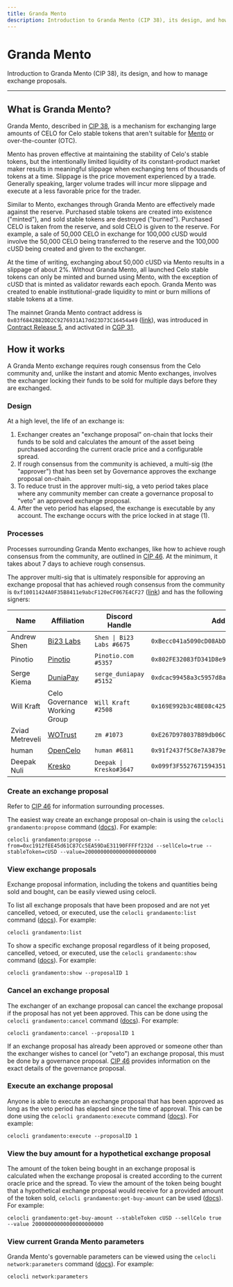 ```yaml
---
title: Granda Mento
description: Introduction to Granda Mento (CIP 38), its design, and how to manage exchange proposals.
---
```


# Granda Mento

Introduction to Granda Mento (CIP 38), its design, and how to manage exchange proposals.

___

## What is Granda Mento?

Granda Mento, described in [CIP 38](https://github.com/celo-org/celo-proposals/blob/master/CIPs/cip-0038.md), is a mechanism for exchanging large amounts of CELO for Celo stable tokens that aren't suitable for [Mento](doto) or over-the-counter (OTC).

Mento has proven effective at maintaining the stability of Celo's stable tokens, but the intentionally limited liquidity of its constant-product market maker results in meaningful slippage when exchanging tens of thousands of tokens at a time. Slippage is the price movement experienced by a trade. Generally speaking, larger volume trades will incur more slippage and execute at a less favorable price for the trader.

Similar to Mento, exchanges through Granda Mento are effectively made against the reserve. Purchased stable tokens are created into existence ("minted"), and sold stable tokens are destroyed ("burned"). Purchased CELO is taken from the reserve, and sold CELO is given to the reserve. For example, a sale of 50,000 CELO in exchange for 100,000 cUSD would involve the 50,000 CELO being transferred to the reserve and the 100,000 cUSD being created and given to the exchanger.

At the time of writing, exchanging about 50,000 cUSD via Mento results in a slippage of about 2%. Without Granda Mento, all launched Celo stable tokens can only be minted and burned using Mento, with the exception of cUSD that is minted as validator rewards each epoch. Granda Mento was created to enable institutional-grade liquidity to mint or burn millions of stable tokens at a time.

The mainnet Granda Mento contract address is `0x03f6842B82DD2C9276931A17dd23D73C16454a49` ([link](https://explorer.celo.org/address/0x03f6842B82DD2C9276931A17dd23D73C16454a49)), was introduced in [Contract Release 5](https://github.com/celo-org/governance/blob/main/CGPs/cgp-0037.md), and activated in [CGP 31](https://github.com/celo-org/governance/blob/main/CGPs/cgp-0031.md).

## How it works

A Granda Mento exchange requires rough consensus from the Celo community and, unlike the instant and atomic Mento exchanges, involves the exchanger locking their funds to be sold for multiple days before they are exchanged.

### Design

At a high level, the life of an exchange is:

1. Exchanger creates an "exchange proposal" on-chain that locks their funds to be sold and calculates the amount of the asset being purchased according the current oracle price and a configurable spread.
2. If rough consensus from the community is achieved, a multi-sig (the "approver") that has been set by Governance approves the exchange proposal on-chain.
3. To reduce trust in the approver multi-sig, a veto period takes place where any community member can create a governance proposal to "veto" an approved exchange proposal.
4. After the veto period has elapsed, the exchange is executable by any account. The exchange occurs with the price locked in at stage (1).

### Processes

Processes surrounding Granda Mento exchanges, like how to achieve rough consensus from the community, are outlined in [CIP 46](https://github.com/celo-org/celo-proposals/blob/master/CIPs/cip-0046.md). At the minimum, it takes about 7 days to achieve rough consensus.

The approver multi-sig that is ultimately responsible for approving an exchange proposal that has achieved rough consensus from the community is `0xf10011424A0F35B8411e9abcF120eCF067E4CF27` ([link](https://explorer.celo.org/address/0xf10011424A0F35B8411e9abcF120eCF067E4CF27/transactions)) and has the following signers:

| **Name**        | **Affiliation**                       | **Discord Handle**        | **Address**                                  |
|-----------------|---------------------------------------|---------------------------|----------------------------------------------|
| Andrew Shen     | [Bi23 Labs](https://bi23.com/)        | `Shen \| Bi23 Labs #6675` | `0xBecc041a5090cD08AbD3940ab338d4CC94d2Ed3c` |
| Pinotio         | [Pinotio](https://pinotio.com/)       | `Pinotio.com #5357`       | `0x802FE32083fD341D8e9A35E3a351291d948a83E6` |
| Serge Kiema     | [DuniaPay](https://www.duniapay.net/) | `serge_duniapay #5152`    | `0xdcac99458a3c5957d8ae7b92e4bafc88a32b80e4` |
| Will Kraft      | Celo Governance Working Group         | `Will Kraft #2508`        | `0x169E992b3c4BE08c42582DAb1DCFb2549d9C23E1` |
| Zviad Metreveli | [WOTrust](https://wotrust.us/)        | `zm #1073`                | `0xE267D978037B89db06C6a5FcF82fAd8297E290ff` |
| human           | [OpenCelo](https://www.opencelo.org/) | `human #6811`             | `0x91f2437f5C8e7A3879e14a75a7C5b4CccC76023a` |
| Deepak Nuli     | [Kresko](https://www.kresko.fi/)      | `Deepak \| Kresko#3647`   | `0x099f3F5527671594351E30B48ca822cc90778a11` |

### Create an exchange proposal

Refer to [CIP 46](https://github.com/celo-org/celo-proposals/blob/master/CIPs/cip-0046.md) for information surrounding processes.

The easiest way create an exchange proposal on-chain is using the `celocli grandamento:propose` command ([docs](/cli/grandamento#celocli-grandamento-propose)). For example:

```
celocli grandamento:propose --from=0xc1912fEE45d61C87Cc5EA59DaE31190FFFFf232d --sellCelo=true --stableToken=cUSD --value=20000000000000000000000
```

### View exchange proposals

Exchange proposal information, including the tokens and quantities being sold and bought, can be easily viewed using celocli.

To list all exchange proposals that have been proposed and are not yet cancelled, vetoed, or executed, use the `celocli grandamento:list` command ([docs](/cli/grandamento#celocli-grandamentolist)). For example:

```
celocli grandamento:list
```

To show a specific exchange proposal regardless of it being proposed, cancelled, vetoed, or executed, use the `celocli grandamento:show` command ([docs](/cli/grandamento#celocli-grandamentoshow)). For example:

```
celocli grandamento:show --proposalID 1
```

### Cancel an exchange proposal

The exchanger of an exchange proposal can cancel the exchange proposal if the proposal has not yet been approved. This can be done using the `celocli grandamento:cancel` command ([docs](/cli/grandamento#celocli-grandamentocancel)). For example:

```
celocli grandamento:cancel --proposalID 1
```

If an exchange proposal has already been approved or someone other than the exchanger wishes to cancel (or "veto") an exchange proposal, this must be done by a governance proposal. [CIP 46](https://github.com/celo-org/celo-proposals/blob/master/CIPs/cip-0046.md#vetoing-an-exchange-proposal) provides information on the exact details of the governance proposal.

### Execute an exchange proposal

Anyone is able to execute an exchange proposal that has been approved as long as the veto period has elapsed since the time of approval. This can be done using the `celocli grandamento:execute` command ([docs](/cli/grandamento#celocli-grandamentoexecute)). For example:

```
celocli grandamento:execute --proposalID 1
```

### View the buy amount for a hypothetical exchange proposal

The amount of the token being bought in an exchange proposal is calculated when the exchange proposal is created according to the current oracle price and the spread. To view the amount of the token being bought that a hypothetical exchange proposal would receive for a provided amount of the token sold, `celocli grandamento:get-buy-amount` can be used ([docs](/cli/grandamento#celocli-grandamentoget-buy-amount)). For example:

```
celocli grandamento:get-buy-amount --stableToken cUSD --sellCelo true --value 20000000000000000000000
```

### View current Granda Mento parameters

Granda Mento's governable parameters can be viewed using the `celocli network:parameters` command ([docs](/cli/network#celocli-networkparameters)). For example:

```
celocli network:parameters
```